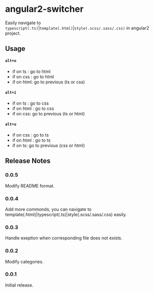 # angular2-switcher
Easily navigate to `typescript(.ts)`|`template(.html)`|`style(.scss/.sass/.css)` in angular2 project.

## Usage
#### `alt+o`
* if on ts : go to html
* if on css : go to html
* if on html: go to previous (ts or css)

#### `alt+i`
* if on ts : go to css
* if on html : go to css
* if on css: go to previous (ts or html)

#### `alt+u`
* if on css : go to ts
* if on html : go to ts
* if on ts: go to previous (css or html)

## Release Notes
### 0.0.5
Modify README format.

### 0.0.4
Add more commonds, you can navigate to template(.html)|typescript(.ts)|style(.scss/.sass/.css) easily.

### 0.0.3
Handle exeption when corresponding file does not exists.

### 0.0.2
Modify categories.

### 0.0.1
Initial release.
